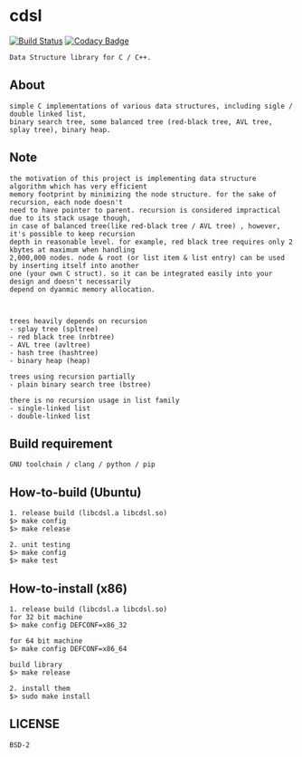 # cdsl 
[![Build Status](https://travis-ci.org/fritzprix/cdsl.svg?branch=master)](https://travis-ci.org/fritzprix/cdsl)
[![Codacy Badge](https://api.codacy.com/project/badge/Grade/fb90f6cc7f2a45ac8566c1407ad2635b)](https://www.codacy.com/app/innocentevil0914/cdsl?utm_source=github.com&amp;utm_medium=referral&amp;utm_content=fritzprix/cdsl&amp;utm_campaign=Badge_Grade)

	Data Structure library for C / C++.   
	
## About
	simple C implementations of various data structures, including sigle / double linked list,
	binary search tree, some balanced tree (red-black tree, AVL tree, splay tree), binary heap.
	 

## Note
    the motivation of this project is implementing data structure algorithm which has very efficient 
    memory footprint by minimizing the node structure. for the sake of recursion, each node doesn't 
    need to have pointer to parent. recursion is considered impractical due to its stack usage though, 
    in case of balanced tree(like red-black tree / AVL tree) , however, it's possible to keep recursion 
    depth in reasonable level. for example, red black tree requires only 2 kbytes at maximum when handling 
    2,000,000 nodes. node & root (or list item & list entry) can be used by inserting itself into another 
    one (your own C struct). so it can be integrated easily into your design and doesn't necessarily 
    depend on dyanmic memory allocation.   
         
    
     
    trees heavily depends on recursion
    - splay tree (spltree)
    - red black tree (nrbtree)
    - AVL tree (avltree)
    - hash tree (hashtree)
    - binary heap (heap)
    
    trees using recursion partially
    - plain binary search tree (bstree) 
    
    there is no recursion usage in list family
    - single-linked list
    - double-linked list
    
## Build requirement 
	GNU toolchain / clang / python / pip   
			 
## How-to-build (Ubuntu)
	1. release build (libcdsl.a libcdsl.so)
	$> make config
	$> make release
	
	2. unit testing
	$> make config
	$> make test
	
## How-to-install (x86)
	1. release build (libcdsl.a libcdsl.so)
	for 32 bit machine
	$> make config DEFCONF=x86_32
	
	for 64 bit machine 
	$> make config DEFCONF=x86_64
	
	build library
	$> make release
	
	2. install them
	$> sudo make install 

	
## LICENSE 
	BSD-2

